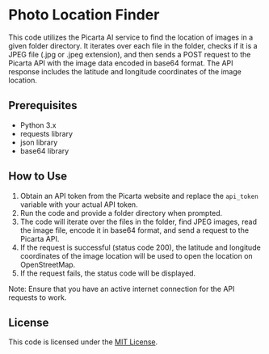 # Photo Location Finder

This code utilizes the Picarta AI service to find the location of images in a given folder directory. It iterates over each file in the folder, checks if it is a JPEG file (.jpg or .jpeg extension), and then sends a POST request to the Picarta API with the image data encoded in base64 format. The API response includes the latitude and longitude coordinates of the image location.

## Prerequisites

- Python 3.x
- requests library
- json library
- base64 library

## How to Use

1. Obtain an API token from the Picarta website and replace the `api_token` variable with your actual API token.
2. Run the code and provide a folder directory when prompted.
3. The code will iterate over the files in the folder, find JPEG images, read the image file, encode it in base64 format, and send a request to the Picarta API.
4. If the request is successful (status code 200), the latitude and longitude coordinates of the image location will be used to open the location on OpenStreetMap.
5. If the request fails, the status code will be displayed.

Note: Ensure that you have an active internet connection for the API requests to work.

## License

This code is licensed under the [MIT License](https://opensource.org/licenses/MIT).
